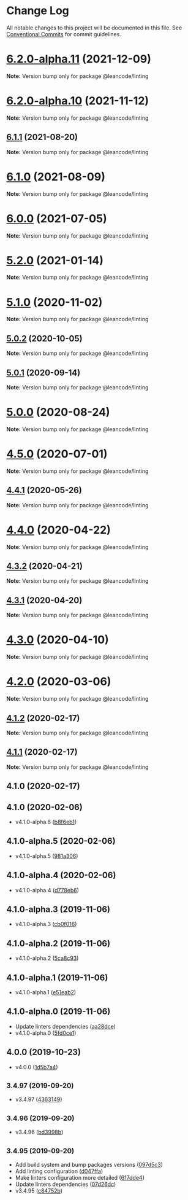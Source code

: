 # Change Log

All notable changes to this project will be documented in this file.
See [Conventional Commits](https://conventionalcommits.org) for commit guidelines.

<a name="6.2.0-alpha.11"></a>
# [6.2.0-alpha.11](https://bitbucket.org/projects/leancode-team/repos/core-js-library/compare/diff?targetBranch=refs%2Ftags%2Fv6.2.0-alpha.10&sourceBranch=refs%2Ftags%2Fv6.2.0-alpha.11) (2021-12-09)

**Note:** Version bump only for package @leancode/linting





<a name="6.2.0-alpha.10"></a>
# [6.2.0-alpha.10](https://bitbucket.org/projects/leancode-team/repos/core-js-library/compare/diff?targetBranch=refs%2Ftags%2Fv6.1.8&sourceBranch=refs%2Ftags%2Fv6.2.0-alpha.10) (2021-11-12)

**Note:** Version bump only for package @leancode/linting





<a name="6.1.1"></a>
## [6.1.1](https://bitbucket.org/projects/leancode-team/repos/core-js-library/compare/diff?targetBranch=refs%2Ftags%2Fv6.1.0&sourceBranch=refs%2Ftags%2Fv6.1.1) (2021-08-20)

**Note:** Version bump only for package @leancode/linting





<a name="6.1.0"></a>
# [6.1.0](https://bitbucket.org/projects/leancode-team/repos/core-js-library/compare/diff?targetBranch=refs%2Ftags%2Fv6.0.0&sourceBranch=refs%2Ftags%2Fv6.1.0) (2021-08-09)

**Note:** Version bump only for package @leancode/linting





<a name="6.0.0"></a>
# [6.0.0](https://bitbucket.org/projects/leancode-team/repos/core-js-library/compare/diff?targetBranch=refs%2Ftags%2Fv5.2.0&sourceBranch=refs%2Ftags%2Fv6.0.0) (2021-07-05)

**Note:** Version bump only for package @leancode/linting





<a name="5.2.0"></a>
# [5.2.0](https://bitbucket.org/projects/leancode-team/repos/core-js-library/compare/diff?targetBranch=refs%2Ftags%2Fv5.1.0&sourceBranch=refs%2Ftags%2Fv5.2.0) (2021-01-14)

**Note:** Version bump only for package @leancode/linting





<a name="5.1.0"></a>
# [5.1.0](https://bitbucket.org/projects/leancode-team/repos/core-js-library/compare/diff?targetBranch=refs%2Ftags%2Fv5.0.2&sourceBranch=refs%2Ftags%2Fv5.1.0) (2020-11-02)

**Note:** Version bump only for package @leancode/linting





<a name="5.0.2"></a>
## [5.0.2](https://bitbucket.org/projects/leancode-team/repos/core-js-library/compare/diff?targetBranch=refs%2Ftags%2Fv5.0.1&sourceBranch=refs%2Ftags%2Fv5.0.2) (2020-10-05)

**Note:** Version bump only for package @leancode/linting





<a name="5.0.1"></a>
## [5.0.1](https://bitbucket.org/projects/leancode-team/repos/core-js-library/compare/diff?targetBranch=refs%2Ftags%2Fv5.0.0&sourceBranch=refs%2Ftags%2Fv5.0.1) (2020-09-14)

**Note:** Version bump only for package @leancode/linting





<a name="5.0.0"></a>
# [5.0.0](https://bitbucket.org/projects/leancode-team/repos/core-js-library/compare/diff?targetBranch=refs%2Ftags%2Fv4.5.0&sourceBranch=refs%2Ftags%2Fv5.0.0) (2020-08-24)

**Note:** Version bump only for package @leancode/linting





<a name="4.5.0"></a>
# [4.5.0](https://bitbucket.org/projects/leancode-team/repos/core-js-library/compare/diff?targetBranch=refs%2Ftags%2Fv4.4.1&sourceBranch=refs%2Ftags%2Fv4.5.0) (2020-07-01)

**Note:** Version bump only for package @leancode/linting





<a name="4.4.1"></a>
## [4.4.1](https://bitbucket.org/projects/leancode-team/repos/core-js-library/compare/diff?targetBranch=refs%2Ftags%2Fv4.4.0&sourceBranch=refs%2Ftags%2Fv4.4.1) (2020-05-26)

**Note:** Version bump only for package @leancode/linting





<a name="4.4.0"></a>
# [4.4.0](https://bitbucket.org/projects/leancode-team/repos/core-js-library/compare/diff?targetBranch=refs%2Ftags%2Fv4.3.2&sourceBranch=refs%2Ftags%2Fv4.4.0) (2020-04-22)

**Note:** Version bump only for package @leancode/linting





<a name="4.3.2"></a>
## [4.3.2](https://bitbucket.org/projects/leancode-team/repos/core-js-library/compare/diff?targetBranch=refs%2Ftags%2Fv4.3.1&sourceBranch=refs%2Ftags%2Fv4.3.2) (2020-04-21)

**Note:** Version bump only for package @leancode/linting





<a name="4.3.1"></a>
## [4.3.1](https://bitbucket.org/projects/leancode-team/repos/core-js-library/compare/diff?targetBranch=refs%2Ftags%2Fv4.3.0&sourceBranch=refs%2Ftags%2Fv4.3.1) (2020-04-20)

**Note:** Version bump only for package @leancode/linting





<a name="4.3.0"></a>
# [4.3.0](https://bitbucket.org/projects/leancode-team/repos/core-js-library/compare/diff?targetBranch=refs%2Ftags%2Fv4.2.0&sourceBranch=refs%2Ftags%2Fv4.3.0) (2020-04-10)

**Note:** Version bump only for package @leancode/linting





<a name="4.2.0"></a>
# [4.2.0](https://bitbucket.org/projects/leancode-team/repos/core-js-library/compare/diff?targetBranch=refs%2Ftags%2Fv4.1.2&sourceBranch=refs%2Ftags%2Fv4.2.0) (2020-03-06)

**Note:** Version bump only for package @leancode/linting





<a name="4.1.2"></a>
## [4.1.2](https://bitbucket.org/projects/leancode-team/repos/core-js-library/compare/diff?targetBranch=refs%2Ftags%2Fv4.1.1&sourceBranch=refs%2Ftags%2Fv4.1.2) (2020-02-17)

**Note:** Version bump only for package @leancode/linting





<a name="4.1.1"></a>
## [4.1.1](https://bitbucket.org/projects/leancode-team/repos/core-js-library/compare/diff?targetBranch=refs%2Ftags%2Fv4.1.0&sourceBranch=refs%2Ftags%2Fv4.1.1) (2020-02-17)

**Note:** Version bump only for package @leancode/linting





## 4.1.0 (2020-02-17)




## 4.1.0 (2020-02-06)

* v4.1.0-alpha.6 ([b8f6eb1](https://bitbucket.org/leancode-team/core-js-library/commits/b8f6eb1))



## 4.1.0-alpha.5 (2020-02-06)

* v4.1.0-alpha.5 ([981a306](https://bitbucket.org/leancode-team/core-js-library/commits/981a306))



## 4.1.0-alpha.4 (2020-02-06)

* v4.1.0-alpha.4 ([d778eb6](https://bitbucket.org/leancode-team/core-js-library/commits/d778eb6))



## 4.1.0-alpha.3 (2019-11-06)

* v4.1.0-alpha.3 ([cb0f016](https://bitbucket.org/leancode-team/core-js-library/commits/cb0f016))



## 4.1.0-alpha.2 (2019-11-06)

* v4.1.0-alpha.2 ([5ca8c93](https://bitbucket.org/leancode-team/core-js-library/commits/5ca8c93))



## 4.1.0-alpha.1 (2019-11-06)

* v4.1.0-alpha.1 ([e51eab2](https://bitbucket.org/leancode-team/core-js-library/commits/e51eab2))



## 4.1.0-alpha.0 (2019-11-06)

* Update linters dependencies ([aa28dce](https://bitbucket.org/leancode-team/core-js-library/commits/aa28dce))
* v4.1.0-alpha.0 ([5fd0ce1](https://bitbucket.org/leancode-team/core-js-library/commits/5fd0ce1))



## 4.0.0 (2019-10-23)

* v4.0.0 ([1d5b7a4](https://bitbucket.org/leancode-team/core-js-library/commits/1d5b7a4))



## <small>3.4.97 (2019-09-20)</small>

* v3.4.97 ([4363149](https://bitbucket.org/leancode-team/core-js-library/commits/4363149))



## <small>3.4.96 (2019-09-20)</small>

* v3.4.96 ([bd3998b](https://bitbucket.org/leancode-team/core-js-library/commits/bd3998b))



## <small>3.4.95 (2019-09-20)</small>

* Add build system and bump packages versions ([097d5c3](https://bitbucket.org/leancode-team/core-js-library/commits/097d5c3))
* Add linting configuration ([d047ffa](https://bitbucket.org/leancode-team/core-js-library/commits/d047ffa))
* Make linters configuration more detailed ([617dde4](https://bitbucket.org/leancode-team/core-js-library/commits/617dde4))
* Update linters dependencies ([07d26dc](https://bitbucket.org/leancode-team/core-js-library/commits/07d26dc))
* v3.4.95 ([c84752b](https://bitbucket.org/leancode-team/core-js-library/commits/c84752b))
